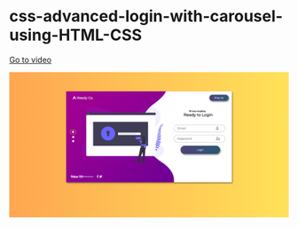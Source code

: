 # css-advanced-login-with-carousel-using-HTML-CSS

<a href="https://www.youtube.com/watch?v=nwmW9oHNmZ8&list=RDCMUCrG2Z0usOCCdUTAr4D1A8mw">Go to video</a>

<img src="https://raw.githubusercontent.com/yoerni018/css-advanced-login-with-carousel-using-HTML-CSS/master/screen.png" />